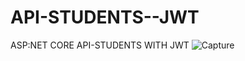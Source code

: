 # API-STUDENTS--JWT
ASP:NET CORE API-STUDENTS WITH JWT 
![Capture](https://github.com/GHAZI-ALANZI/API-STUDENTS--JWT/assets/105205339/6fddef41-dd86-46d6-8711-f5b0f11404b3)
